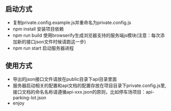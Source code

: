 ## 启动方式
- 复制private.config.example.js并重命名为private.config.js
- npm install 安装项目依赖
- npm run build 使用browserify生成浏览器支持的服务端js模块(注意：每次添加新的接口json文件时候请跑这一步)
- npm run start 启动服务器进程

## 使用方式

- 导出的json接口文件请放在public目录下api目录里面
- 服务器启动相关的配置和api文档的配置存放在项目目录下private.config.js里,接口文档的命名名称请遵循api-xxx.json的原则，比如停车场项目：api-parking-lot.json
- enjoy